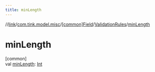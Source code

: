 ```yaml
---
title: minLength
---
```

//[link](../../../../index.html)/[com.tink.model.misc](../../index.html)/[[common]Field](../index.html)/[ValidationRules](index.html)/[minLength](min-length.html)



# minLength



[common]\
val [minLength](min-length.html): [Int](https://kotlinlang.org/api/latest/jvm/stdlib/kotlin/-int/index.html)




